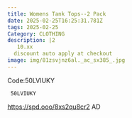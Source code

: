 ```yaml
---
title: Womens Tank Tops--2 Pack
date: 2025-02-25T16:25:31.781Z
tags: 2025-02-25
Category: CLOTHING
description: |2
   10.xx
  discount auto apply at checkout 
image: img/81zsvjnz6al._ac_sx385_.jpg
---
```

 Code:50LVIUKY 

<pre class="language-javascript"><code

class="language-javascript"> 50LVIUKY </code></pre>

https://spd.ooo/8xs2qu8cr2
AD